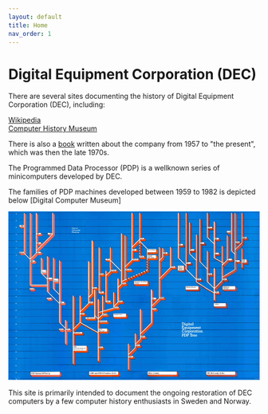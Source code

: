 ```yaml
---
layout: default
title: Home
nav_order: 1
---
```


# Digital Equipment Corporation (DEC)

There are several sites documenting the history of Digital Equipment Corporation (DEC), including:

[Wikipedia](https://en.wikipedia.org/wiki/Digital_Equipment_Corporation)  
[Computer History Museum](https://www.computerhistory.org/brochures/d-f/digital-equipment-corporation-dec/)  

There is also a [book](./assets/books/DEC_1957_to_the_Present,1978.pdf) written about the company from 1957 to "the present", which was then the late 1970s.

The Programmed Data Processor (PDP) is a wellknown series of minicomputers developed by DEC.  

The families of PDP machines developed between 1959 to 1982 is depicted below [Digital Computer Museum]

![](./assets/images/dec_pdp_tree.jpg)

This site is primarily intended to document the ongoing restoration of DEC computers by a few computer history enthusiasts in Sweden and Norway.

